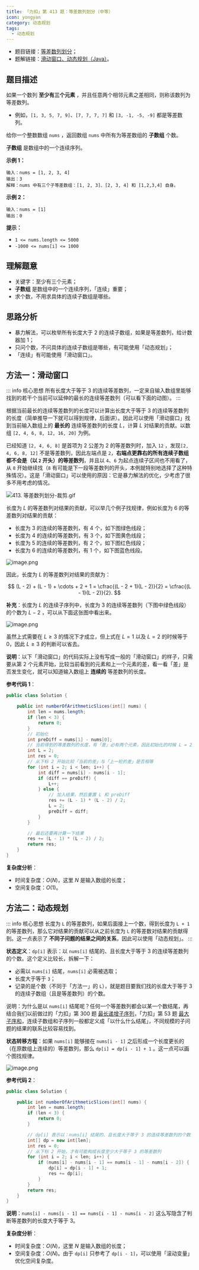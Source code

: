 ```yaml
---
title: 「力扣」第 413 题：等差数列划分（中等）
icon: yongyan
category: 动态规划
tags:
  - 动态规划
---
```


- 题目链接：[等差数列划分](https://leetcode-cn.com/problems/arithmetic-slices/)；
- 题解链接：[滑动窗口、动态规划（Java）](https://leetcode-cn.com/problems/arithmetic-slices/solution/hua-dong-chuang-kou-dong-tai-gui-hua-jav-3vpp/)。

## 题目描述

如果一个数列 **至少有三个元素** ，并且任意两个相邻元素之差相同，则称该数列为等差数列。

- 例如，`[1, 3, 5, 7, 9]`、`[7, 7, 7, 7]` 和 `[3, -1, -5, -9]` 都是等差数列。

给你一个整数数组 `nums` ，返回数组 `nums` 中所有为等差数组的 **子数组** 个数。

**子数组** 是数组中的一个连续序列。

**示例 1：**

```
输入：nums = [1, 2, 3, 4]
输出：3
解释：nums 中有三个子等差数组：[1, 2, 3]、[2, 3, 4] 和 [1,2,3,4] 自身。
```

**示例 2：**

```
输入：nums = [1]
输出：0
```

**提示：**

- `1 <= nums.length <= 5000`
- `-1000 <= nums[i] <= 1000`

## 理解题意

- 关键字：至少有三个元素；
- **子数组** 是数组中的一个连续序列，「连续」重要；
- 求个数，不用求具体的连续子数组是哪些。

## 思路分析

- 暴力解法，可以枚举所有长度大于 $2$ 的连续子数组，如果是等差数列，给计数器加 $1$；
- 只问个数，不问具体的连续子数组是哪些，有可能使用「动态规划」；
- 「连续」有可能使用「滑动窗口」。

## 方法一：滑动窗口

::: info 核心思想
所有长度大于等于 $3$ 的连续等差数列，一定来自输入数组里能够找到的若干个当前可以延伸的最长的连续等差数列（可以看下面的动图）。
:::

根据当前最长的连续等差数列的长度可以计算出长度大于等于 $3$ 的连续等差数列的长度（简单推导一下就可以得到规律，后面讲）。因此可以使用「滑动窗口」找到当前输入数组上的 **最长的** 连续等差数列的长度 $L$，计算 $L$ 对结果的贡献。以数组 `[2, 4, 6, 8, 12, 16, 20]` 为例。

已经知道 `[2, 4, 6, 8]` 是首项为 $2$ 公差为 $2$ 的等差数列时，加入 `12` ，发现`[2, 4, 6, 8, 12]` 不是等差数列，因此左端点是 `2`，**右端点更靠右的所有连续子数组都不会是（以 `2` 开头）的等差数列**，并且以 `4`、`6` 为起点连续子区间也不用看了，从 `8` 开始继续找（`8` 有可能是下一段等差数列的开头，本例就特别地选择了这种特殊情况）。这是「滑动窗口」可以使用的原因：它是暴力解法的优化，少考虑了很多不用考虑的情况。

![413. 等差数列划分-裁剪.gif](https://pic.leetcode-cn.com/1628592765-vUETXy-413.%20%E7%AD%89%E5%B7%AE%E6%95%B0%E5%88%97%E5%88%92%E5%88%86-%E8%A3%81%E5%89%AA.gif)

长度为 $L$ 的等差数列对结果的贡献，可以举几个例子找规律，例如长度为 $6$ 的等差数列对结果的贡献：

- 长度为 $3$ 的连续的等差数列，有 $4$ 个，如下图绿色线段；
- 长度为 $4$ 的连续的等差数列，有 $3$ 个，如下图黄色线段；
- 长度为 $5$ 的连续的等差数列，有 $2$ 个，如下图红色线段；
- 长度为 $6$ 的连续的等差数列，有 $1$ 个，如下图蓝色线段。

![image.png](https://pic.leetcode-cn.com/1628582535-izgiJk-image.png)

因此，长度为 $L$ 的等差数列对结果的贡献为：

$$
(L - 2) + (L - 1) + \cdots + 2 + 1 = \cfrac{(L - 2 + 1)(L - 2)}{2} = \cfrac{(L - 1)(L - 2)}{2}.
$$

**补充**：长度为 $L$ 的连续子序列中，长度为 $3$ 的连续等差数列（下图中绿色线段）的个数为 $L - 2$ ，可以从下面这张图中看出来。

![image.png](https://pic.leetcode-cn.com/1628602740-GEjkXJ-image.png)

虽然上式需要在 $L \ge 3$ 的情况下才成立，但上式在 $L = 1$ 以及 $L = 2$ 的时候等于 $0$，因此 $L \ge 3$ 的判断可以省去。

**说明**：以下「滑动窗口」的代码实际上没有写成一般的「滑动窗口」的样子，只需要从第 2 个元素开始，比较当前看到的元素和上一个元素的差，看一看「差」是否发生变化，就可以知道输入数组上 **连续的** 等差数列的长度。

**参考代码 1**：

```java
public class Solution {

    public int numberOfArithmeticSlices(int[] nums) {
        int len = nums.length;
        if (len < 3) {
            return 0;
        }
        // 初始化
        int preDiff = nums[1] - nums[0];
        // 当前得到的等差数列的长度，有「差」必有两个元素，因此初始化的时候 L = 2
        int L = 2;
        int res = 0;
        // 从下标 2 开始比较「当前的差」与「上一轮的差」是否相等
        for (int i = 2; i < len; i++) {
            int diff = nums[i] - nums[i - 1];
            if (diff == preDiff) {
                L++;
            } else {
                // 加入结果，然后重置 L 和 preDiff
                res += (L - 1) * (L - 2) / 2;
                L = 2;
                preDiff = diff;
            }
        }

        // 最后还要再计算一下结果
        res += (L - 1) * (L - 2) / 2;
        return res;
    }
}
```

**复杂度分析**：

- 时间复杂度：$O(N)$，这里 $N$ 是输入数组的长度；
- 空间复杂度：$O(1)$。

## 方法二：动态规划

::: info 核心思想
长度为 `L` 的等差数列，如果后面接上一个数，得到长度为 `L + 1` 的等差数列，那么它对结果的贡献可以从之前长度为 `L` 的等差数对结果的贡献得到。这一点表示了 **不同子问题的结果之间的关系**，因此可以使用「动态规划」。
:::

**状态定义**：`dp[i]` 表示：以 `nums[i]` 结尾的、且长度大于等于 $3$ 的连续等差数列的个数。这个定义比较长，拆解一下：

- 必需以 `nums[i]` 结尾，`nums[i]` 必需被选取；
- 长度大于等于 `3`；
- 记录的是个数（不同于「方法一」的 `L`），就是题目要我们找的长度大于等于 3 的连续子数组（且是等差数列）的个数。

说明：为什么是以 `nums[i]` 结尾呢？任何一个等差数列都会以某一个数结尾，再结合我们以前做过的「力扣」第 300 题 [最长递增子序列](/problems/longest-increasing-subsequence/)，「力扣」第 53 题 [最大子序和](/problems/maximum-subarray/)，连续子数组和子序列一般都定义成「以什么什么结尾」，不同规模的子问题的结果的联系比较容易找到。

**状态转移方程**：如果 `nums[i]` 能够接在 `nums[i - 1]` 之后形成一个长度更长的（在原数组上连续的）等差数列，那么 `dp[i] = dp[i - 1] + 1` 。这一点可以画个图找规律。

![image.png](https://pic.leetcode-cn.com/1628582064-PctBWQ-image.png)

**参考代码 2**：

```java
public class Solution {

    public int numberOfArithmeticSlices(int[] nums) {
        int len = nums.length;
        if (len < 3) {
            return 0;
        }

        // dp[i] 表示以：nums[i] 结尾的、且长度大于等于 3 的连续等差数列的个数
        int[] dp = new int[len];
        int res = 0;
        // 从下标 2 开始，才有可能构成长度至少大于等于 3 的等差数列
        for (int i = 2; i < len; i++) {
            if (nums[i] - nums[i - 1] == nums[i - 1] - nums[i - 2]) {
                dp[i] = dp[i - 1] + 1;
                res += dp[i];
            }
        }
        return res;
    }
}
```

**说明**：`nums[i] - nums[i - 1] == nums[i - 1] - nums[i - 2]` 这么写隐含了判断等差数列的长度大于等于 $3$。

**复杂度分析**：

- 时间复杂度：$O(N)$，这里 $N$ 是输入数组的长度；
- 空间复杂度：$O(N)$。由于 `dp[i]` 只参考了 `dp[i - 1]`，可以使用「滚动变量」优化空间复杂度。

